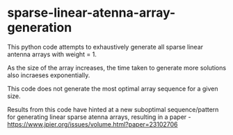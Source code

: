 # sparse-linear-atenna-array-generation
This python code attempts to exhaustively generate all sparse linear antenna arrays with weight = 1.

As the size of the array increases, the time taken to generate more solutions also incraeses exponentially. 

This code does not generate the most optimal array sequence for a given size.

Results from this code have hinted at a new suboptimal sequence/pattern for generating linear sparse atenna arrays, resulting in a paper - https://www.jpier.org/issues/volume.html?paper=23102706 
